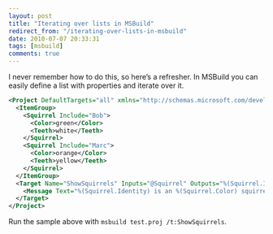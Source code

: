```yaml
---
layout: post
title: "Iterating over lists in MSBuild"
redirect_from: "/iterating-over-lists-in-msbuild"
date: 2010-07-07 20:33:31
tags: [msbuild]
comments: true
---
```

I never remember how to do this, so here’s a refresher. In MSBuild you can easily define a list with properties and iterate over it.

```xml
<Project DefaultTargets="all" xmlns="http://schemas.microsoft.com/developer/msbuild/2003" >
  <ItemGroup>
    <Squirrel Include="Bob">
      <Color>green</Color>
      <Teeth>white</Teeth>
    </Squirrel>
    <Squirrel Include="Marc">
      <Color>orange</Color>
      <Teeth>yellow</Teeth>
    </Squirrel>
  </ItemGroup>
  <Target Name="ShowSquirrels" Inputs="@Squirrel" Outputs="%(Squirrel.Identity)">
    <Message Text="%(Squirrel.Identity) is an %(Squirrel.Color) squirrel with %(Squirrel.Teeth) teeth" />
  </Target>
</Project>
```

Run the sample above with `msbuild test.proj /t:ShowSquirrels`.
